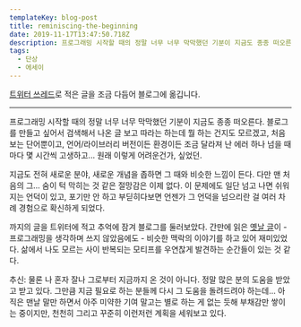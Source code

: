 ```yaml
---
templateKey: blog-post
title: reminiscing-the-beginning
date: 2019-11-17T13:47:50.718Z
description: 프로그래밍 시작할 때의 정말 너무 너무 막막했던 기분이 지금도 종종 떠오른다.
tags:
  - 단상
  - 에세이
---
```

[트위터 쓰레드](https://twitter.com/heejongahn/status/1195546663781199878)로 적은 글을 조금 다듬어 블로그에 옮깁니다.

- - -

프로그래밍 시작할 때의 정말 너무 너무 막막했던 기분이 지금도 종종 떠오른다. 블로그를 만들고 싶어서 검색해서 나온 글 보고 따라는 하는데 뭘 하는 건지도 모르겠고, 처음 보는 단어뿐이고, 언어/라이브러리 버전이든 환경이든 조금 달라져 난 에러 하나 넘을 때마다 몇 시간씩 고생하고... 원래 이렇게 어려운건가, 싶었던.

지금도 전혀 새로운 분야, 새로운 개념을 좁하면 그 때와 비슷한 느낌이 든다. 다만 맨 처음의 그… 숨이 턱 막히는 것 같은 절망감은 이제 없다. 이 문제에도 일단 넘고 나면 쉬워지는 언덕이 있고, 포기만 안 하고 부딛히다보면 언젠가 그 언덕을 넘으리란 걸 여러 차례 경험으로 확신하게 되었다.

까지의 글을 트위터에 적고 추억에 잠겨 블로그를 둘러보았다. 간만에 읽은 [옛날 글](https://ahnheejong.name/articles/on-climbing-sandhill/)이 - 프로그래밍을 생각하며 쓰지 않았음에도 - 비슷한 맥락의 이야기를 하고 있어 재미있었다. 삶에서 나도 모르는 사이 반복되는 모티프를 우연찮게 발견하는 순간들이 있는 것 같다.

추신: 물론 나 혼자 잘나 그로부터 지금까지 온 것이 아니다. 정말 많은 분의 도움을 받았고 받고 있다. 그만큼 지금 필요로 하는 분들께 다시 그 도움을 돌려드려야 하는데… 아직은 맨날 말만 하면서 아주 미약한 기여 말고는 별로 하는 게 없는 듯해 부채감만 쌓이는 중이지만, 천천히 그리고 꾸준히 이런저런 계획을 세워보고 있다.
